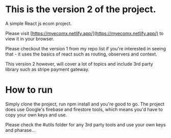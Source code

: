 # This is the version 2 of the project.

A simple React js ecom project.


Please visit [https://myecomx.netlify.app/](https://myecomx.netlify.app/) to view it in your browser.

Please checkout the version 1 from my repo list if you're interested in seeing that - it uses the basics of react such as routing, observers and context.

This version 2 however, will cover a lot of topics and include 3rd party library such as stripe payment gateway.

# How to run

Simply clone the project, run npm install and you're good to go.
The project does use Google's firebase and firestore tools, which means you'd have to copy your own keys and use. 

Please check the #utils folder for any 3rd party tools and use your own keys and pharase...

